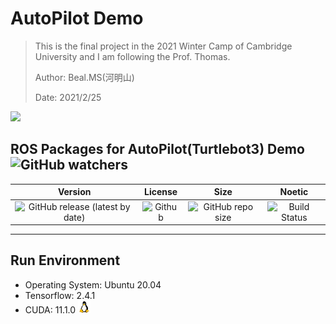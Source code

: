 # AutoPilot Demo 

> This is the final project in the 2021 Winter Camp of Cambridge University and I am following the Prof. Thomas. 
>
> Author: Beal.MS(河明山)
>
> Date: 2021/2/25

<img src="https://github.com/ROBOTIS-GIT/emanual/blob/master/assets/images/platform/turtlebot3/logo_turtlebot3.png" width="300">

## ROS Packages for AutoPilot(Turtlebot3) Demo ![GitHub watchers](https://img.shields.io/github/watchers/MingshanHe/Autopilot-Demo?label=Watch&style=social)

|                           Version                            |                           License                            |                             Size                             |                            Noetic                            |
| :----------------------------------------------------------: | :----------------------------------------------------------: | :----------------------------------------------------------: | :----------------------------------------------------------: |
| ![GitHub release (latest by date)](https://img.shields.io/github/v/release/MingshanHe/Autopilot-Demo) | ![Github](https://img.shields.io/github/license/MingshanHe/Autopilot-Demo?style=flat-square) | ![GitHub repo size](https://img.shields.io/github/repo-size/MingshanHe/Autopilot-Demo) | ![Build Status](https://travis-ci.com/ROBOTIS-GIT/turtlebot3_simulations.svg?branch=develop) |

------

## Run Environment

* Operating System: Ubuntu 20.04
* Tensorflow: 2.4.1
* CUDA: 11.1.0 <code><img height="20" src="https://raw.githubusercontent.com/github/explore/80688e429a7d4ef2fca1e82350fe8e3517d3494d/topics/linux/linux.png" alt="Linux"></code>